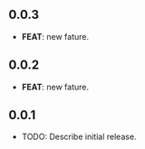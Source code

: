 ## 0.0.3

 - **FEAT**: new fature.

## 0.0.2

 - **FEAT**: new fature.

## 0.0.1

* TODO: Describe initial release.
